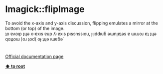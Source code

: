 # Imagick::flipImage




<div class="phpcode"><span class="html">
To avoid the x-axis and y-axis discussion, flipping emulates a mirror at the bottom (or top) of the image. <br>&#x287;o &#x250;&#x28C;o&#x131;p &#x287;&#x265;&#x1DD; x-&#x250;x&#x131;s &#x250;up &#x28E;-&#x250;x&#x131;s p&#x131;s&#x254;nss&#x131;ou, &#x25F;&#x5DF;&#x131;dd&#x131;u&#x183; &#x1DD;&#x26F;n&#x5DF;&#x250;&#x287;&#x1DD;s &#x250; &#x26F;&#x131;&#x279;&#x279;o&#x279; &#x250;&#x287; &#x287;&#x265;&#x1DD; qo&#x287;&#x287;o&#x26F; )o&#x279; &#x287;od( o&#x25F; &#x287;&#x265;&#x1DD; &#x131;&#x26F;&#x250;&#x183;&#x1DD;&#x2D9;</span>
</div>
  

#

[Official documentation page](https://www.php.net/manual/en/imagick.flipimage.php)

**[⬆ to root](/)**